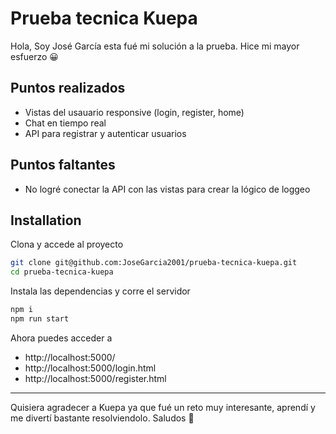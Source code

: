 # Prueba tecnica Kuepa

Hola, Soy José García esta fué mi solución a la prueba. Hice mi mayor esfuerzo 😀

## Puntos realizados

- Vistas del usauario responsive (login, register, home)
- Chat en tiempo real
- API para registrar y autenticar usuarios

## Puntos faltantes

- No logré conectar la API con las vistas para crear la lógico de loggeo

## Installation

Clona y accede al proyecto

```sh
git clone git@github.com:JoseGarcia2001/prueba-tecnica-kuepa.git
cd prueba-tecnica-kuepa
```

Instala las dependencias y corre el servidor

```sh
npm i
npm run start
```

Ahora puedes acceder a

- http://localhost:5000/
- http://localhost:5000/login.html
- http://localhost:5000/register.html

---

Quisiera agradecer a Kuepa ya que fué un reto muy interesante, aprendí y me divertí bastante resolviendolo. Saludos 🤟
